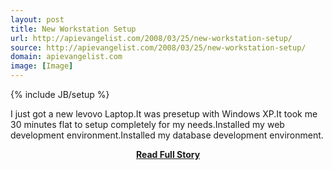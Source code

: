 ```yaml
---
layout: post
title: New Workstation Setup
url: http://apievangelist.com/2008/03/25/new-workstation-setup/
source: http://apievangelist.com/2008/03/25/new-workstation-setup/
domain: apievangelist.com
image: [Image]
---
```

{% include JB/setup %}<p>I just got a new levovo Laptop.It was presetup with Windows XP.It took me 30 minutes flat to setup completely for my needs.Installed my web development environment.Installed my database development environment.</p>
<center><p><a href="http://apievangelist.com/2008/03/25/new-workstation-setup/" style='padding:25px; font-sze:18px; font-weight: bold;'>Read Full Story</a></p></center>
